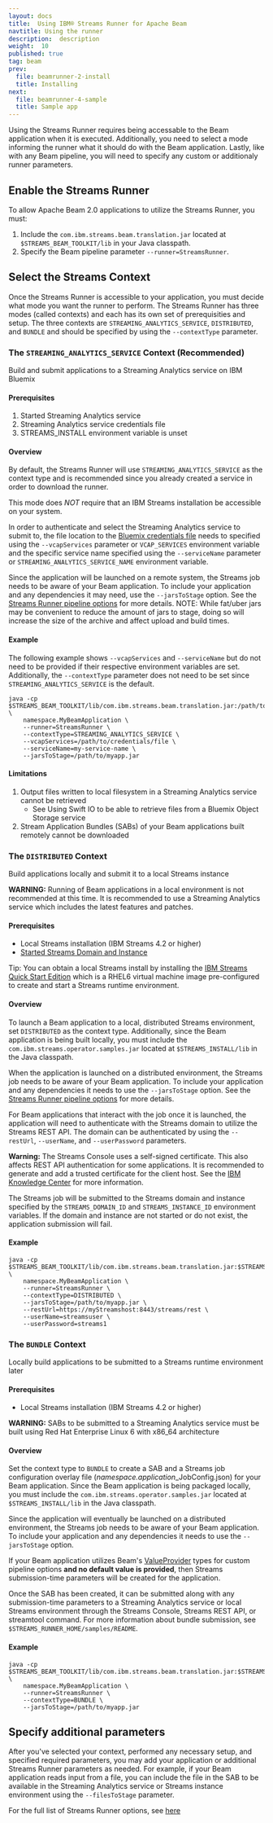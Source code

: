 ```yaml
---
layout: docs
title:  Using IBM® Streams Runner for Apache Beam
navtitle: Using the runner
description:  description
weight:  10
published: true
tag: beam
prev:
  file: beamrunner-2-install
  title: Installing
next:
  file: beamrunner-4-sample
  title: Sample app
---
```


Using the Streams Runner requires being accessable to the Beam application when it is executed. Additionally, you need to select a mode informing the runner what it should do with the Beam application. Lastly, like with any Beam pipeline, you will need to specify any custom or additionaly runner parameters.

## Enable the Streams Runner
To allow Apache Beam 2.0 applications to utilize the Streams Runner, you must:
1. Include the `com.ibm.streams.beam.translation.jar` located at `$STREAMS_BEAM_TOOLKIT/lib` in your Java classpath.
2. Specify the Beam pipeline parameter `--runner=StreamsRunner`.

## Select the Streams Context

Once the Streams Runner is accessible to your application, you must decide what mode you want the runner to perform. The Streams Runner has three modes (called contexts) and each has its own set of prerequisities and setup. The three contexts are `STREAMING_ANALYTICS_SERVICE`, `DISTRIBUTED`, and `BUNDLE` and should be specified by using the `--contextType` parameter.

### The `STREAMING_ANALYTICS_SERVICE` Context (Recommended)
Build and submit applications to a Streaming Analytics service on IBM Bluemix

#### Prerequisites
1. Started Streaming Analytics service
2. Streaming Analytics service credentials file
3. STREAMS_INSTALL environment variable is unset

#### Overview
By default, the Streams Runner will use `STREAMING_ANALYTICS_SERVICE` 
as the context type and is recommended since you already created a service
in order to download the runner. 

This mode does *NOT* require that an IBM Streams installation be accessible on your system.

In order to authenticate and select the Streaming Analytics service to 
submit to, the file location to the [Bluemix credentials file](../beamrunner-2-install/#creating-a-credentials-file-for-your-streaming-analytics-service) needs to specified using the `--vcapServices` parameter or `VCAP_SERVICES` environment variable and the specific service name specified using the `--serviceName` parameter or `STREAMING_ANALYTICS_SERVICE_NAME` environment variable.

Since the application will be launched on a remote system, the Streams job needs to be
aware of your Beam application. To include your application and any dependencies it may need, 
use the `--jarsToStage` option. See the [Streams Runner pipeline options](../beamrunner-6-ref/#streams-runner-pipeline-options) for more details. NOTE: While fat/uber jars may be convenient to reduce the amount of jars to stage, doing
so will increase the size of the archive and affect upload and build times.

#### Example
The following example shows `--vcapServices` and `--serviceName` but do not need to be provided if 
their respective environment variables are set. Additionally, the `--contextType` parameter does
not need to be set since `STREAMING_ANALYTICS_SERVICE` is the default.
```
java -cp $STREAMS_BEAM_TOOLKIT/lib/com.ibm.streams.beam.translation.jar:/path/to/myapp.jar \
    namespace.MyBeamApplication \
    --runner=StreamsRunner \
    --contextType=STREAMING_ANALYTICS_SERVICE \
    --vcapServices=/path/to/credentials/file \
    --serviceName=my-service-name \
    --jarsToStage=/path/to/myapp.jar
```

#### Limitations
1. Output files written to local filesystem in a Streaming Analytics service cannot be retrieved 
   * See Using Swift IO to be able to retrieve files from a Bluemix Object Storage service
2. Stream Application Bundles (SABs) of your Beam applications built remotely cannot be downloaded

### The `DISTRIBUTED` Context
Build applications locally and submit it to a local Streams instance

**WARNING:** Running of Beam applications in a local environment is not recommended at this time. It is recommended to use a Streaming Analytics service which includes the latest features and patches.

#### Prerequisites
* Local Streams installation (IBM Streams 4.2 or higher)
* [Started Streams Domain and Instance](https://www.ibm.com/support/knowledgecenter/en/SSCRJU_4.2.1/com.ibm.streams.cfg.doc/doc/creating-basic-domain-and-instance.html)

Tip: You can obtain a local Streams install by installing the [IBM Streams Quick Start Edition](../../4.2/qse-intro/) which is a RHEL6 virtual machine image pre-configured to create and start a Streams runtime environment.

#### Overview
To launch a Beam application to a local, distributed Streams environment, set `DISTRIBUTED` as the 
context type. Additionally, since the Beam application is being built locally, you must include the `com.ibm.streams.operator.samples.jar` located at `$STREAMS_INSTALL/lib` in the Java classpath.

When the application is launched on a distributed environment, the Streams job needs to be
aware of your Beam application. To include your application and any dependencies it needs to
use the `--jarsToStage` option. See the [Streams Runner pipeline options](../beamrunner-6-ref/#streams-runner-pipeline-options) for more details.

For Beam applications that interact with the job once it is launched, the application will need to authenticate with the Streams domain to utilize the Streams REST API. The domain can be authenticated by using the `--restUrl`, `--userName`, and `--userPassword` parameters. 

**Warning:** The Streams Console uses a self-signed certificate. This also affects
REST API authentication for some applications. It is recommended to generate and
add a trusted certificate for the client host. See the [IBM Knowledge Center](https://www.ibm.com/support/knowledgecenter/en/SSCRJU_4.2.1/com.ibm.streams.dev.doc/doc/restapi-cfgauth.html)
for more information.

The Streams job will be submitted to the Streams domain and instance specified by 
the `STREAMS_DOMAIN_ID` and `STREAMS_INSTANCE_ID` environment variables. If the domain and instance are not started or do not exist, the application submission will fail.

#### Example
```
java -cp $STREAMS_BEAM_TOOLKIT/lib/com.ibm.streams.beam.translation.jar:$STREAMS_INSTALL/lib/com.ibm.streams.operator.samples.jar:/path/to/myapp.jar \
    namespace.MyBeamApplication \
    --runner=StreamsRunner \
    --contextType=DISTRIBUTED \
    --jarsToStage=/path/to/myapp.jar \
    --restUrl=https://myStreamshost:8443/streams/rest \
    --userName=streamsuser \
    --userPassword=streams1
```

### The `BUNDLE` Context
Locally build applications to be submitted to a Streams runtime environment later

#### Prerequisites
* Local Streams installation (IBM Streams 4.2 or higher)

**WARNING:** SABs to be submitted to a Streaming Analytics service must be built using Red Hat Enterprise Linux 6 with x86_64 architecture 

#### Overview
Set the context type to `BUNDLE` to create a SAB and a Streams job configuration overlay file (_namespace.application_\_JobConfig.json) for your Beam application. Since the Beam application is being packaged locally, you must include the `com.ibm.streams.operator.samples.jar` located at `$STREAMS_INSTALL/lib` in the Java classpath.

Since the application will eventually be launched on a distributed environment, the Streams job needs to be
aware of your Beam application. To include your application and any dependencies it needs to
use the `--jarsToStage` option.

If your Beam application utilizes Beam's [ValueProvider](https://beam.apache.org/documentation/sdks/javadoc/2.0.0/org/apache/beam/sdk/options/ValueProvider.html) types for custom pipeline options **and no default value is provided**, 
then Streams submission-time parameters will be created for the application.

Once the SAB has been created, it can be submitted along with any submission-time parameters to a Streaming Analytics service or local Streams environment through the Streams Console, Streams REST API, or streamtool command. For more information about bundle submission, see `$STREAMS_RUNNER_HOME/samples/README`.

#### Example
```
java -cp $STREAMS_BEAM_TOOLKIT/lib/com.ibm.streams.beam.translation.jar:$STREAMS_INSTALL/lib/com.ibm.streams.operator.samples.jar:/path/to/myapp.jar \
    namespace.MyBeamApplication \
    --runner=StreamsRunner \
    --contextType=BUNDLE \
    --jarsToStage=/path/to/myapp.jar 
```

## Specify additional parameters
After you've selected your context, performed any necessary setup, and specified required parameters, you may add your application or additional Streams Runner parameters as needed. For example, if your Beam application reads input from a file, you can include the file in the SAB to be available in the Streaming Analytics service or Streams instance environment using the `--filesToStage` parameter. 

For the full list of Streams Runner options, see [here](../beamrunner-6-ref/#general-pipeline-options)
